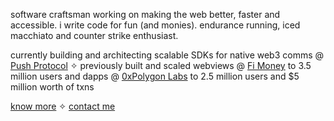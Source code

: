 <p style="align: center;">software craftsman working on making the web better, faster and accessible. i write code for fun (and monies). endurance running, iced macchiato and counter strike enthusiast.</p>

currently building and architecting scalable SDKs for native web3 comms @ [Push Protocol](https://push.org/) ✧ previously built and scaled webviews @ [Fi Money](https://fi.money/) to 3.5 million users and dapps @ [0xPolygon Labs](https://polygon.technology/) to 2.5 million users and $5 million worth of txns

[know more](https://arn4b.vercel.app) ✧
[contact me](https://twitter.com/arn4b_)

